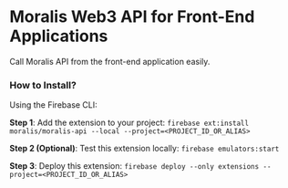 # Moralis Web3 API for Front-End Applications

Call Moralis API from the front-end application easily.

### How to Install?

Using the Firebase CLI:

**Step 1**: Add the extension to your project: `firebase ext:install moralis/moralis-api --local --project=<PROJECT_ID_OR_ALIAS>`

**Step 2 (Optional)**: Test this extension locally: `firebase emulators:start`

**Step 3**: Deploy this extension: `firebase deploy --only extensions --project=<PROJECT_ID_OR_ALIAS>`
